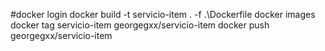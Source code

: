 #docker login
docker build -t servicio-item . -f .\Dockerfile
docker images
docker tag servicio-item georgegxx/servicio-item
docker push georgegxx/servicio-item